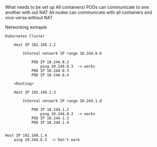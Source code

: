 
What needs to be set up 
    All containers/ PODs can communicate to one another with out NAT 
    All nodes can communicate with all containers and vice-versa without NAT


Networking exmaple 
```
Kubernetes Cluster

    Host IP 192.168.1.2

        Internal network IP range 10.244.0.0

            POD IP 10.244.0.2
                ping 10.244.0.3  -> works
            POD IP 10.244.0.3
            POD IP 10.244.0.4

    <Routing>

    Host IP 192.168.1.3

        Internal network IP range 10.244.1.0

            POD IP 10.244.1.2
                ping 10.244.0.3  -> works
            POD IP 10.244.1.3
            POD IP 10.244.1.4


Host IP 192.168.1.4
    ping 10.244.0.3  -> Don't work

```